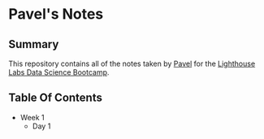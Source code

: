 # Pavel's Notes

## Summary 
This repository contains all of the notes taken by [Pavel](https://github.com/S1MPL3-416) for the [Lighthouse Labs Data Science Bootcamp](https://www.lighthouselabs.ca/).

## Table Of Contents
* Week 1
    * Day 1